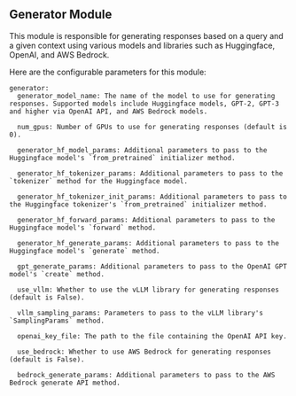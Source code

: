 ## Generator Module

This module is responsible for generating responses based on a query and a given context using various models and libraries such as Huggingface, OpenAI, and AWS Bedrock.

Here are the configurable parameters for this module:

```
generator:
  generator_model_name: The name of the model to use for generating responses. Supported models include Huggingface models, GPT-2, GPT-3 and higher via OpenAI API, and AWS Bedrock models.
  
  num_gpus: Number of GPUs to use for generating responses (default is 0).
  
  generator_hf_model_params: Additional parameters to pass to the Huggingface model's `from_pretrained` initializer method.
  
  generator_hf_tokenizer_params: Additional parameters to pass to the `tokenizer` method for the Huggingface model.
  
  generator_hf_tokenizer_init_params: Additional parameters to pass to the Huggingface tokenizer's `from_pretrained` initializer method.
  
  generator_hf_forward_params: Additional parameters to pass to the Huggingface model's `forward` method.
  
  generator_hf_generate_params: Additional parameters to pass to the Huggingface model's `generate` method.
  
  gpt_generate_params: Additional parameters to pass to the OpenAI GPT model's `create` method.
  
  use_vllm: Whether to use the vLLM library for generating responses (default is False).
  
  vllm_sampling_params: Parameters to pass to the vLLM library's `SamplingParams` method.
  
  openai_key_file: The path to the file containing the OpenAI API key.
  
  use_bedrock: Whether to use AWS Bedrock for generating responses (default is False).
  
  bedrock_generate_params: Additional parameters to pass to the AWS Bedrock generate API method.

```
